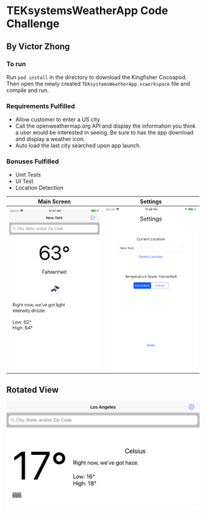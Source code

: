 # TEKsystemsWeatherApp Code Challenge
## By Victor Zhong

### To run
Run `pod install` in the directory to download the Kingfisher Cocoapod. Then open the newly created `TEKsystemsWeatherApp.xcworkspace` file and compile and run. 

### Requirements Fulfilled
- Allow customer to enter a US city
- Call the openweathermap.org API and display the information you think a user would be interested in seeing. Be sure to has the app download and display a weather icon.
- Auto load the last city searched upon app launch.

### Bonuses Fulfilled
- Unit Tests
- UI Test
- Location Detection

Main Screen|Settings
---|---
![screenshot](AppScreens/mainview.png)|![screenshot](AppScreens/settingsview.png)

Rotated View
---
![screenshot](AppScreens/mainviewrotated.png)
